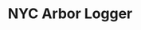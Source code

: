 ---
title: NYC Arbor Logger
image: ../img/nyc-arborlogger.png
created_at: 2020-03-09
description: A tree census data visualization built with D3, React, and Flask/ Python.
live_link: https://wilsonj806.github.io/nyc-arbor-logger/
repo_link: https://github.com/wilsonj806/nyc-arbor-logger
tools:
  - React
  - D3
  - Flask
  - Python
---